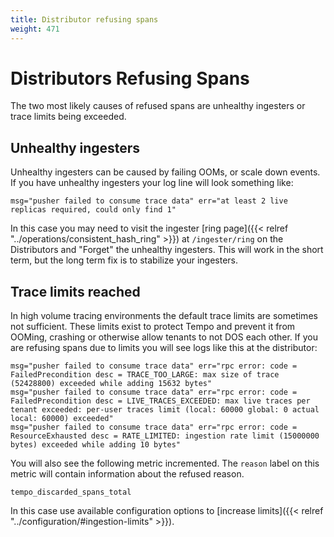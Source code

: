```yaml
---
title: Distributor refusing spans
weight: 471
---
```


# Distributors Refusing Spans

The two most likely causes of refused spans are unhealthy ingesters or trace limits being exceeded.

## Unhealthy ingesters

Unhealthy ingesters can be caused by failing OOMs, or scale down events. If you have unhealthy ingesters your log line will
look something like:

```
msg="pusher failed to consume trace data" err="at least 2 live replicas required, could only find 1"
```

In this case you may need to visit the ingester [ring page]({{< relref "../operations/consistent_hash_ring" >}}) at `/ingester/ring` on the Distributors
and "Forget" the unhealthy ingesters. This will work in the short term, but the long term fix is to stabilize your ingesters.

## Trace limits reached
In high volume tracing environments the default trace limits are sometimes not sufficient. These limits exist to protect Tempo
and prevent it from OOMing, crashing or otherwise allow tenants to not DOS each other. If you are refusing spans due to limits you
will see logs like this at the distributor:

```
msg="pusher failed to consume trace data" err="rpc error: code = FailedPrecondition desc = TRACE_TOO_LARGE: max size of trace (52428800) exceeded while adding 15632 bytes"
msg="pusher failed to consume trace data" err="rpc error: code = FailedPrecondition desc = LIVE_TRACES_EXCEEDED: max live traces per tenant exceeded: per-user traces limit (local: 60000 global: 0 actual local: 60000) exceeded"
msg="pusher failed to consume trace data" err="rpc error: code = ResourceExhausted desc = RATE_LIMITED: ingestion rate limit (15000000 bytes) exceeded while adding 10 bytes"
```

You will also see the following metric incremented. The `reason` label on this metric will contain information about the refused reason.

```
tempo_discarded_spans_total
```

In this case use available configuration options to [increase limits]({{< relref "../configuration/#ingestion-limits" >}}).
